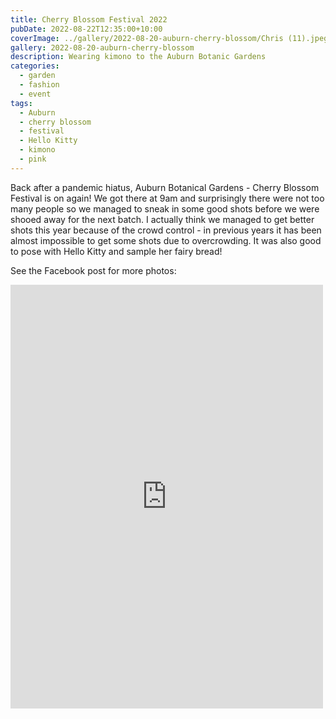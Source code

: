 ```yaml
---
title: Cherry Blossom Festival 2022
pubDate: 2022-08-22T12:35:00+10:00
coverImage: ../gallery/2022-08-20-auburn-cherry-blossom/Chris (11).jpeg
gallery: 2022-08-20-auburn-cherry-blossom
description: Wearing kimono to the Auburn Botanic Gardens
categories:
  - garden
  - fashion
  - event
tags:
  - Auburn
  - cherry blossom
  - festival
  - Hello Kitty
  - kimono
  - pink
---
```


Back after a pandemic hiatus, Auburn Botanical Gardens - Cherry Blossom Festival is on again! We got there at 9am and surprisingly there were not too many people so we managed to sneak in some good shots before we were shooed away for the next batch. I actually think we managed to get better shots this year because of the crowd control - in previous years it has been almost impossible to get some shots due to overcrowding. It was also good to pose with Hello Kitty and sample her fairy bread!

See the Facebook post for more photos:

<iframe src="https://www.facebook.com/plugins/post.php?href=https%3A%2F%2Fwww.facebook.com%2Fchris1.tham%2Fposts%2Fpfbid0ypefYoKPUs1AAkusXYUHAEo3k8sc8hV27uaLZft3CqMCSYe9bwv8FPRaZg2BqhJ5l&show_text=true&width=500" width="500" height="678" style="border:none;overflow:hidden" scrolling="no" frameborder="0" allowfullscreen="true" allow="autoplay; clipboard-write; encrypted-media; picture-in-picture; web-share"></iframe>
